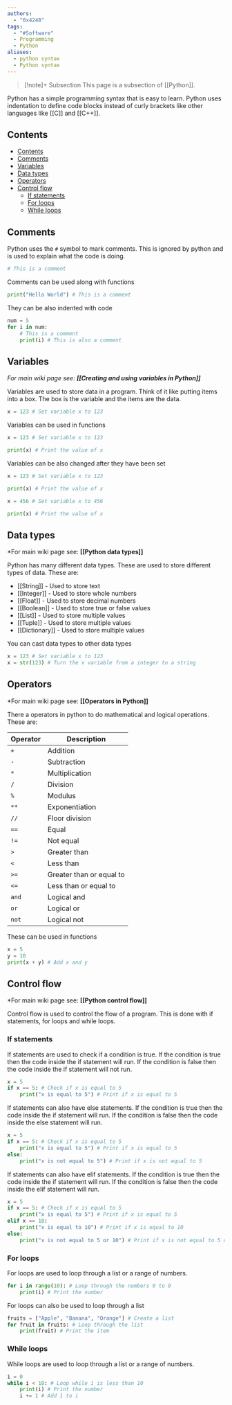 ```yaml
---
authors:
  - "0x4248"
tags:
  - "#Software"
  - Programming
  - Python
aliases:
  - python syntax
  - Python syntax
---
```

>[!note]+ Subsection
> This page is a subsection of [[Python]].

Python has a simple programming syntax that is easy to learn. Python uses indentation to define code blocks instead of curly brackets like other languages like [[C]] and [[C++]]. 

## Contents
- [Contents](#contents)
- [Comments](#comments)
- [Variables](#variables)
- [Data types](#data-types)
- [Operators](#operators)
- [Control flow](#control-flow)
    - [If statements](#if-statements)
    - [For loops](#for-loops)
    - [While loops](#while-loops)

## Comments
Python uses the `#` symbol to mark comments. This is ignored by python and is used to explain what the code is doing. 

```python
# This is a comment
```

Comments can be used along with functions

```python
print("Hello World") # This is a comment
```

They can be also indented with code

```python
num = 5
for i in num:
    # This is a comment
    print(i) # This is also a comment
```

## Variables
*For main wiki page see: **[[Creating and using variables in Python]]***

Variables are used to store data in a program. Think of it like putting items into a box. The box is the variable and the items are the data. 

```python
x = 123 # Set variable x to 123
```

Variables can be used in functions

```python
x = 123 # Set variable x to 123

print(x) # Print the value of x
```

Variables can be also changed after they have been set

```python
x = 123 # Set variable x to 123

print(x) # Print the value of x

x = 456 # Set variable x to 456

print(x) # Print the value of x
```

## Data types
*For main wiki page see: **[[Python data types]]**

Python has many different data types. These are used to store different types of data. These are:

- [[String]] - Used to store text
- [[Integer]] - Used to store whole numbers
- [[Float]] - Used to store decimal numbers
- [[Boolean]] - Used to store true or false values
- [[List]] - Used to store multiple values
- [[Tuple]] - Used to store multiple values
- [[Dictionary]] - Used to store multiple values

You can cast data types to other data types

```python
x = 123 # Set variable x to 123
x = str(123) # Turn the x variable from a integer to a string
```

## Operators
*For main wiki page see: **[[Operators in Python]]**

There a operators in python to do mathematical and logical operations. These are:

| Operator |         Description       |
| -------- | ------------------------- |
|   `+`    | Addition                  |
|   `-`    | Subtraction               |
|   `*`    | Multiplication            |
|   `/`    | Division                  |
|   `%`    | Modulus                   |
|   `**`   | Exponentiation            |
|   `//`   | Floor division            |
|   `==`   | Equal                     |
|   `!=`   | Not equal                 |
|   `>`    | Greater than              |
|   `<`    | Less than                 |
|   `>=`   | Greater than or equal to  |
|   `<=`   | Less than or equal to     |
|   `and`  | Logical and               |
|   `or`   | Logical or                |
|   `not`  | Logical not               |

These can be used in functions

```python
x = 5
y = 10
print(x + y) # Add x and y
```

## Control flow

*For main wiki page see: **[[Python control flow]]**

Control flow is used to control the flow of a program. This is done with if statements, for loops and while loops.

### If statements

If statements are used to check if a condition is true. If the condition is true then the code inside the if statement will run. If the condition is false then the code inside the if statement will not run. 

```python
x = 5
if x == 5: # Check if x is equal to 5
    print("x is equal to 5") # Print if x is equal to 5
```

If statements can also have else statements. If the condition is true then the code inside the if statement will run. If the condition is false then the code inside the else statement will run. 

```python
x = 5
if x == 5: # Check if x is equal to 5
    print("x is equal to 5") # Print if x is equal to 5
else:
    print("x is not equal to 5") # Print if x is not equal to 5
```

If statements can also have elif statements. If the condition is true then the code inside the if statement will run. If the condition is false then the code inside the elif statement will run. 

```python
x = 5
if x == 5: # Check if x is equal to 5
    print("x is equal to 5") # Print if x is equal to 5
elif x == 10:
    print("x is equal to 10") # Print if x is equal to 10
else:
    print("x is not equal to 5 or 10") # Print if x is not equal to 5 or 10
```

### For loops

For loops are used to loop through a list or a range of numbers. 

```python
for i in range(10): # Loop through the numbers 0 to 9
    print(i) # Print the number
```

For loops can also be used to loop through a list

```python
fruits = ["Apple", "Banana", "Orange"] # Create a list
for fruit in fruits: # Loop through the list
    print(fruit) # Print the item
```

### While loops

While loops are used to loop through a list or a range of numbers. 

```python
i = 0
while i < 10: # Loop while i is less than 10
    print(i) # Print the number
    i += 1 # Add 1 to i
```
